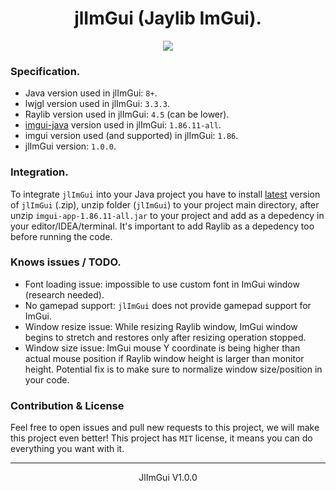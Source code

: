 <h1 align="center">jlImGui (Jaylib ImGui).</h1><p align="center"><img src="https://github.com/violent-studio/jlImGui/assets/94743980/be876982-f262-488a-bfa5-6d53ffd31650"></p>
<h3>Specification.</h3>
<ul>
  <li>Java version used in jlImGui: <code>8+</code>.</li>
  <li>lwjgl version used in jlImGui: <code>3.3.3</code>.</li>
  <li>Raylib version used in jlImGui: <code>4.5</code> (can be lower).</li>
  <li><a href="https://github.com/SpaiR/imgui-java">imgui-java</a> version used in jlImGui: <code>1.86.11-all</code>.</li>
  <li>imgui version used (and supported) in jlImGui: <code>1.86</code>.</li>
  <li>jlImGui version: <code>1.0.0</code>.</li>
</ul>

<h3>Integration.</h3>
To integrate <code>jlImGui</code> into your Java project you have to install <a href="https://github.com/violent-studio/jlImGui/releases/latest">latest</a> version of <code>jlImGui</code> (.zip), unzip folder (<code>jlImGui</code>) to your project main directory, after unzip <code>imgui-app-1.86.11-all.jar</code> to your project and add as a depedency in your editor/IDEA/terminal. It's important to add Raylib as a depedency too before running the code.

<h3>Knows issues / TODO.</h3>
<ul>
  <li>Font loading issue: impossible to use custom font in ImGui window (research needed).</li>
  <li>No gamepad support: <code>jlImGui</code> does not provide gamepad support for ImGui.</li>
  <li>Window resize issue: While resizing Raylib window, ImGui window begins to stretch and restores only after resizing operation stopped.</li>
  <li>Window size issue: ImGui mouse Y coordinate is being higher than actual mouse position if Raylib window height is larger than monitor height. Potential fix is to make sure to normalize window size/position in your code.</li>
</ul>

<h3>Contribution & License</h3>
Feel free to open issues and pull new requests to this project, we will make this project even better! This project has <code>MIT</code> license, it means you can do everything you want with it.

<hr><p align="center">JlImGui V1.0.0</p>
